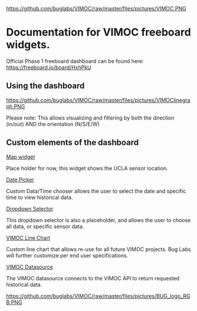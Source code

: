 https://github.com/buglabs/VIMOC/raw/master/files/pictures/VIMOC.PNG

# Documentation for VIMOC freeboard widgets. 

Official Phase 1 freeboard dashboard can be found here:
https://freeboard.io/board/HxhPkU

## Using the dashboard
https://github.com/buglabs/VIMOC/raw/master/files/pictures/VIMOClinegraph.PNG




Please note: This allows visualizing and filtering by both the direction (in/out) AND the orientation (N/S/E/W)

## Custom elements of the dashboard

[Map widget](https://www.dropbox.com/s/ttnektk5v7ddpax/vimocMap.js?raw=1)

Place holder for now, this widget shows the UCLA sensor location.

[Date Picker](https://www.dropbox.com/s/jiiik5ypdeqobgc/datetimepicker_widget.js?raw=1)

Custom Data/Time chooser allows the user to select the date and specific time to view historical data.

[Dropdown Selector](https://www.dropbox.com/s/q6eqjn4t645tehg/dropdown_command_small.js?raw=1)

This dropdown selector is also a placeholder, and allows the user to choose all data, or specific sensor data.

[VIMOC Line Chart](https://www.dropbox.com/s/uf704syow20tvm5/vimocChartDer.js?raw=1)

Custom line chart that allows re-use for all future VIMOC projects.  Bug Labs will further customize per end user specifications.

[VIMOC Datasource](https://www.dropbox.com/s/3xh7geybvvsb1a3/vimocDatasource.js?raw=1)

The VIMOC datasource connects to the VIMOC API to return requested historical data.



https://github.com/buglabs/VIMOC/raw/master/files/pictures/BUG_logo_RGB.PNG
